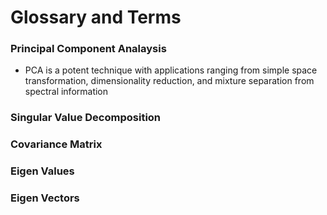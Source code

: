 # Glossary and Terms

### Principal Component Analaysis

* PCA is a potent technique with applications ranging from simple space transformation, dimensionality reduction, and mixture separation from spectral information

### Singular Value Decomposition

### Covariance Matrix

### Eigen Values

### Eigen Vectors



